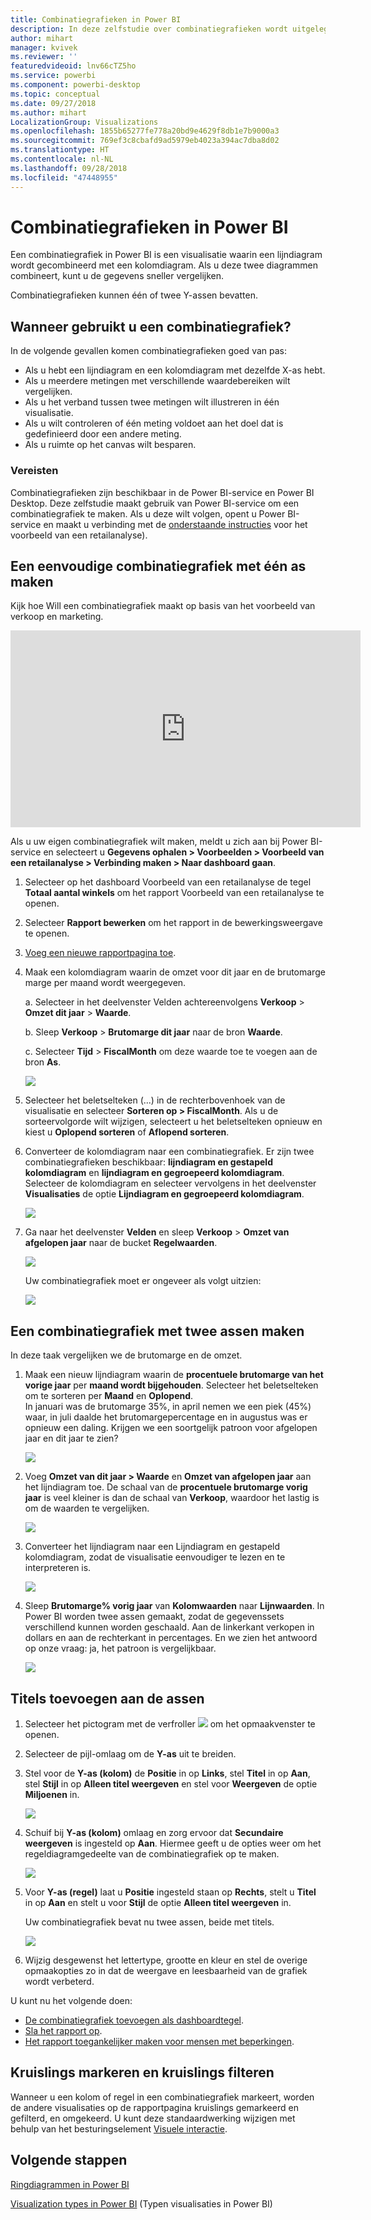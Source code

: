 ```yaml
---
title: Combinatiegrafieken in Power BI
description: In deze zelfstudie over combinatiegrafieken wordt uitgelegd wanneer u ze kunt gebruiken en hoe u in Power BI-service en Power BI Desktop kunt bouwen.
author: mihart
manager: kvivek
ms.reviewer: ''
featuredvideoid: lnv66cTZ5ho
ms.service: powerbi
ms.component: powerbi-desktop
ms.topic: conceptual
ms.date: 09/27/2018
ms.author: mihart
LocalizationGroup: Visualizations
ms.openlocfilehash: 1855b65277fe778a20bd9e4629f8db1e7b9000a3
ms.sourcegitcommit: 769ef3c8cbafd9ad5979eb4023a394ac7dba8d02
ms.translationtype: HT
ms.contentlocale: nl-NL
ms.lasthandoff: 09/28/2018
ms.locfileid: "47448955"
---
```

# <a name="combo-chart-in-power-bi"></a>Combinatiegrafieken in Power BI
Een combinatiegrafiek in Power BI is een visualisatie waarin een lijndiagram wordt gecombineerd met een kolomdiagram. Als u deze twee diagrammen combineert, kunt u de gegevens sneller vergelijken.

Combinatiegrafieken kunnen één of twee Y-assen bevatten.

## <a name="when-to-use-a-combo-chart"></a>Wanneer gebruikt u een combinatiegrafiek?
In de volgende gevallen komen combinatiegrafieken goed van pas:

* Als u hebt een lijndiagram en een kolomdiagram met dezelfde X-as hebt.
* Als u meerdere metingen met verschillende waardebereiken wilt vergelijken.
* Als u het verband tussen twee metingen wilt illustreren in één visualisatie.
* Als u wilt controleren of één meting voldoet aan het doel dat is gedefinieerd door een andere meting.
* Als u ruimte op het canvas wilt besparen.

### <a name="prerequisites"></a>Vereisten
Combinatiegrafieken zijn beschikbaar in de Power BI-service en Power BI Desktop. Deze zelfstudie maakt gebruik van Power BI-service om een combinatiegrafiek te maken. Als u deze wilt volgen, opent u Power BI-service en maakt u verbinding met de [onderstaande instructies](#create) voor het voorbeeld van een retailanalyse).


## <a name="create-a-basic-single-axis-combo-chart"></a>Een eenvoudige combinatiegrafiek met één as maken
Kijk hoe Will een combinatiegrafiek maakt op basis van het voorbeeld van verkoop en marketing.

<iframe width="560" height="315" src="https://www.youtube.com/embed/lnv66cTZ5ho?list=PL1N57mwBHtN0JFoKSR0n-tBkUJHeMP2cP" frameborder="0" allowfullscreen></iframe>  

<a name="create"></a> Als u uw eigen combinatiegrafiek wilt maken, meldt u zich aan bij Power BI-service en selecteert u **Gegevens ophalen \> Voorbeelden \> Voorbeeld van een retailanalyse > Verbinding maken > Naar dashboard gaan**.

1. Selecteer op het dashboard Voorbeeld van een retailanalyse de tegel **Totaal aantal winkels** om het rapport Voorbeeld van een retailanalyse te openen.
2. Selecteer **Rapport bewerken** om het rapport in de bewerkingsweergave te openen.
3. [Voeg een nieuwe rapportpagina toe](../power-bi-report-add-page.md).
4. Maak een kolomdiagram waarin de omzet voor dit jaar en de brutomarge marge per maand wordt weergegeven.

    a.  Selecteer in het deelvenster Velden achtereenvolgens **Verkoop** \> **Omzet dit jaar** > **Waarde**.

    b.  Sleep **Verkoop** \> **Brutomarge dit jaar** naar de bron **Waarde**.

    c.  Selecteer **Tijd** \> **FiscalMonth** om deze waarde toe te voegen aan de bron **As**.

    ![](media/power-bi-visualization-combo-chart/combotutorial1new.png)
5. Selecteer het beletselteken (...) in de rechterbovenhoek van de visualisatie en selecteer **Sorteren op > FiscalMonth**. Als u de sorteervolgorde wilt wijzigen, selecteert u het beletselteken opnieuw en kiest u **Oplopend sorteren** of **Aflopend sorteren**.

6. Converteer de kolomdiagram naar een combinatiegrafiek. Er zijn twee combinatiegrafieken beschikbaar: **lijndiagram en gestapeld kolomdiagram** en **lijndiagram en gegroepeerd kolomdiagram**. Selecteer de kolomdiagram en selecteer vervolgens in het deelvenster **Visualisaties** de optie **Lijndiagram en gegroepeerd kolomdiagram**.

    ![](media/power-bi-visualization-combo-chart/converttocombo_new2.png)
7. Ga naar het deelvenster **Velden** en sleep **Verkoop** \> **Omzet van afgelopen jaar** naar de bucket **Regelwaarden**.

   ![](media/power-bi-visualization-combo-chart/linevaluebucket.png)

   Uw combinatiegrafiek moet er ongeveer als volgt uitzien:

   ![](media/power-bi-visualization-combo-chart/combochartdone-new.png)

## <a name="create-a-combo-chart-with-two-axes"></a>Een combinatiegrafiek met twee assen maken
In deze taak vergelijken we de brutomarge en de omzet.

1. Maak een nieuw lijndiagram waarin de **procentuele brutomarge van het vorige jaar** per **maand wordt bijgehouden**. Selecteer het beletselteken om te sorteren per **Maand** en **Oplopend**.  
In januari was de brutomarge 35%, in april nemen we een piek (45%) waar, in juli daalde het brutomargepercentage en in augustus was er opnieuw een daling. Krijgen we een soortgelijk patroon voor afgelopen jaar en dit jaar te zien?

   ![](media/power-bi-visualization-combo-chart/combo1_new.png)
2. Voeg **Omzet van dit jaar > Waarde** en **Omzet van afgelopen jaar** aan het lijndiagram toe. De schaal van de **procentuele brutomarge vorig jaar** is veel kleiner is dan de schaal van **Verkoop**, waardoor het lastig is om de waarden te vergelijken.      

   ![](media/power-bi-visualization-combo-chart/flatline_new.png)
3. Converteer het lijndiagram naar een Lijndiagram en gestapeld kolomdiagram, zodat de visualisatie eenvoudiger te lezen en te interpreteren is.

   ![](media/power-bi-visualization-combo-chart/converttocombo_new.png)
4. Sleep **Brutomarge% vorig jaar** van **Kolomwaarden** naar **Lijnwaarden**. In Power BI worden twee assen gemaakt, zodat de gegevenssets verschillend kunnen worden geschaald. Aan de linkerkant verkopen in dollars en aan de rechterkant in percentages. En we zien het antwoord op onze vraag: ja, het patroon is vergelijkbaar.

   ![](media/power-bi-visualization-combo-chart/power-bi-combochart.png)    

## <a name="add-titles-to-the-axes"></a>Titels toevoegen aan de assen
1. Selecteer het pictogram met de verfroller ![](media/power-bi-visualization-combo-chart/power-bi-paintroller.png) om het opmaakvenster te openen.
2. Selecteer de pijl-omlaag om de **Y-as** uit te breiden.
3. Stel voor de **Y-as (kolom)** de **Positie** in op **Links**, stel **Titel** in op **Aan**, stel **Stijl** in op **Alleen titel weergeven** en stel voor **Weergeven** de optie **Miljoenen** in.

   ![](media/power-bi-visualization-combo-chart/power-bi-y-axis-column.png)
4. Schuif bij **Y-as (kolom)** omlaag en zorg ervoor dat **Secundaire weergeven** is ingesteld op **Aan**. Hiermee geeft u de opties weer om het regeldiagramgedeelte van de combinatiegrafiek op te maken.

   ![](media/power-bi-visualization-combo-chart/power-bi-show-secondary.png)
5. Voor **Y-as (regel)** laat u **Positie** ingesteld staan op **Rechts**, stelt u **Titel** in op **Aan** en stelt u voor **Stijl** de optie **Alleen titel weergeven** in.

   Uw combinatiegrafiek bevat nu twee assen, beide met titels.

   ![](media/power-bi-visualization-combo-chart/power-bi-titles-on.png)

6. Wijzig desgewenst het lettertype, grootte en kleur en stel de overige opmaakopties zo in dat de weergave en leesbaarheid van de grafiek wordt verbeterd.

U kunt nu het volgende doen:

* [De combinatiegrafiek toevoegen als dashboardtegel](../service-dashboard-tiles.md).
* [Sla het rapport op](../service-report-save.md).
* [Het rapport toegankelijker maken voor mensen met beperkingen](../desktop-accessibility.md).

## <a name="cross-highlighting-and-cross-filtering"></a>Kruislings markeren en kruislings filteren

Wanneer u een kolom of regel in een combinatiegrafiek markeert, worden de andere visualisaties op de rapportpagina kruislings gemarkeerd en gefilterd, en omgekeerd. U kunt deze standaardwerking wijzigen met behulp van het besturingselement [Visuele interactie](../service-reports-visual-interactions.md).

## <a name="next-steps"></a>Volgende stappen

[Ringdiagrammen in Power BI](power-bi-visualization-doughnut-charts.md)

[Visualization types in Power BI](power-bi-visualization-types-for-reports-and-q-and-a.md) (Typen visualisaties in Power BI)

